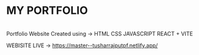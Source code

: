 # MY PORTFOLIO
<br>
Portfolio Website Created using -> HTML CSS JAVASCRIPT REACT + VITE <br>

WEBISITE LIVE -> https://master--tusharrajputpf.netlify.app/
